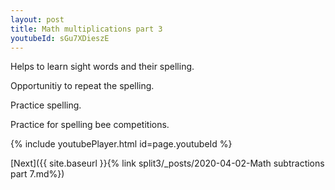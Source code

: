 ```yaml
---
layout: post
title: Math multiplications part 3
youtubeId: sGu7XDieszE
---
```

 
 
Helps to learn sight words and their spelling.

Opportunitiy to repeat the spelling. 

Practice spelling. 
 
Practice for spelling bee competitions. 
 
{% include youtubePlayer.html id=page.youtubeId %}
 
 

[Next]({{ site.baseurl }}{% link  split3/_posts/2020-04-02-Math subtractions part 7.md%})
 
